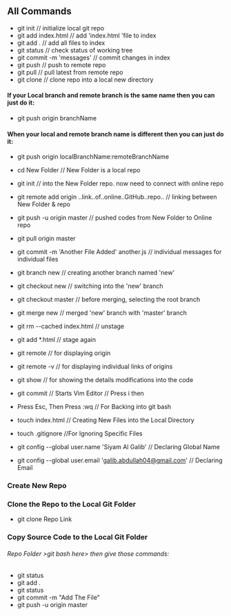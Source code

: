 ## All Commands

* git init // initialize local git repo
* git add index.html // add 'index.html 'file to index
* git add . // add all files to index
* git status // check status of working tree
* git commit -m 'messages' // commit changes in index
* git push // push to remote repo
* git pull // pull latest from remote repo
* git clone // clone repo into a local new directory

#### If your Local branch and remote branch is the same name then you can just do it:
* git push origin branchName

#### When your local and remote branch name is different then you can just do it:
* git push origin localBranchName:remoteBranchName
* cd New Folder // New Folder is a local repo	
* git init // into the New Folder repo. now need to connect with online repo 
* git remote add origin ..link..of..online..GitHub..repo.. // linking between New Folder & repo 
* git push -u origin master // pushed codes from New Folder to Online repo
* git pull origin master
* git commit -m 'Another File Added' another.js // individual messages for individual files

* git branch new // creating another branch named 'new'
* git checkout new // switching into the 'new' branch
* git checkout master // before merging, selecting the root branch
* git merge new // merged 'new' branch with 'master' branch

* git rm --cached index.html // unstage
* git add *.html // stage again   

* git remote // for displaying origin
* git remote -v // for displaying individual links of origins
* git show // for showing the details modifications into the code

* git commit // Starts Vim Editor // Press i then 
* Press Esc, Then Press :wq // For Backing into git bash 

* touch index.html // Creating New Files into the Local Directory
* touch .gitignore //For Ignoring Specific Files    

* git config --global user.name 'Siyam Al Galib' // Declaring Global Name
* git config --global user.email 'galib.abdullah04@gmail.com' // Declaring Email

### Create New Repo 

### Clone the Repo to the Local Git Folder
* git clone Repo Link

### Copy Source Code to the Local Git Folder
###### Repo Folder >git bash here> then give those commands:

* git status
* git add .
* git status
* git commit -m "Add The File"
* git push -u origin master

